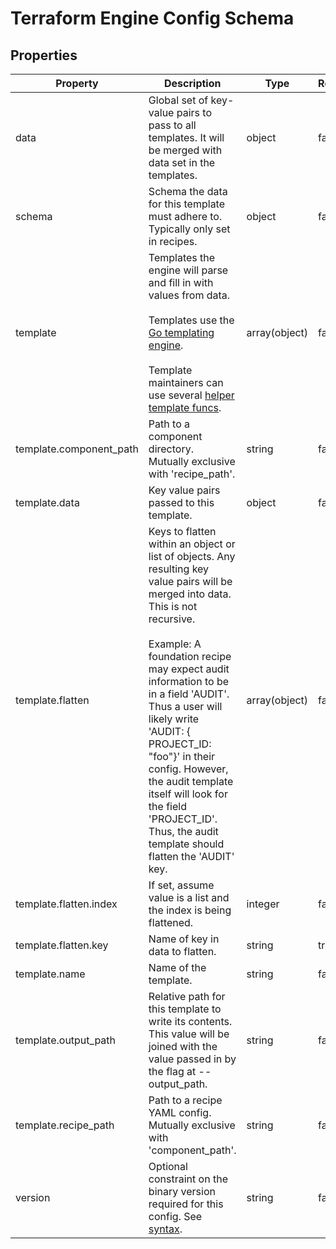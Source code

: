# Terraform Engine Config Schema

<!-- These files are auto generated -->

## Properties
| Property 	| Description 						| Type 	   			   | Required			   		   | Default             | Pattern 			 			 |
| --------- | ----------------------- | ---------------- | --------------------- | ------------------- | ------------------- |
| data | Global set of key-value pairs to pass to all templates.      It will be merged with data set in the templates. | object | false | - | - |
| schema | Schema the data for this template must adhere to. Typically only set in recipes. | object | false | - | - |
| template | Templates the engine will parse and fill in with values from data.<br><br>Templates use the [Go templating engine](https://golang.org/pkg/text/template/).<br><br>Template maintainers can use several      [helper template funcs](../../template/funcmap.go). | array(object) | false | - | - |
| template.component_path | Path to a component directory. Mutually exclusive with 'recipe_path'. | string | false | - | - |
| template.data | Key value pairs passed to this template. | object | false | - | - |
| template.flatten | Keys to flatten within an object or list of objects.            Any resulting key value pairs will be merged into data.            This is not recursive.<br><br>Example:              A foundation recipe may expect audit information to be in a field 'AUDIT'.              Thus a user will likely write 'AUDIT: { PROJECT_ID: "foo"}' in their config.              However, the audit template itself will look for the field 'PROJECT_ID'.              Thus, the audit template should flatten the 'AUDIT' key. | array(object) | false | - | - |
| template.flatten.index | If set, assume value is a list and the index is being flattened. | integer | false | - | - |
| template.flatten.key | Name of key in data to flatten. | string | true | - | - |
| template.name | Name of the template. | string | false | - | - |
| template.output_path | Relative path for this template to write its contents.            This value will be joined with the value passed in by the flag at            --output_path. | string | false | - | - |
| template.recipe_path | Path to a recipe YAML config. Mutually exclusive with 'component_path'. | string | false | - | - |
| version | Optional constraint on the binary version required for this config.      See [syntax](https://www.terraform.io/docs/configuration/version-constraints.html). | string | false | - | - |
